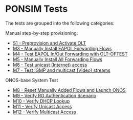 # PONSIM Tests

The tests are grouped into the following categories:

Manual step-by-step provisioning:

* [S1 - Preprovision and Activate OLT](S01_ponsim_tests_launch_and_activate.md)
* [M3 - Manually Install EAPOL Forwarding Flows](S02_ponsim_tests_eapol_install.md)
* [M4 - Test EAPOL In/Out Forwarding with OLT-OFTEST](S03_ponsim_tests_eapol_in_out.md)
* [M5 - Manually Install All Forwarding Flows](S04_ponsim_tests_install_all_flows.md)
* [M6 - Test unicast (Internet) access](S05_ponsim_tests_unicast.md)
* [M7 - Test IGMP and multicast (Video) streams](S06_ponsim_tests_multicast.md)

ONOS-base System Test

* [M8 - Reset Manually Added Flows and Launch ONOS](M08_maple_olt_tests_start_onos.md)
* [M9 - Verify RG Authentication Scenario](M09_maple_olt_tests_verify_authentication.md)
* [M10 - Verify DHCP Lookup](M10_maple_olt_tests_verify_dhcp.md)
* [M11 - Verify Unicast Access](M11_maple_olt_tests_verify_unicast.md)
* [M12 - Verify Multicast Access](M12_maple_olt_tests_verify_multicast.md)
